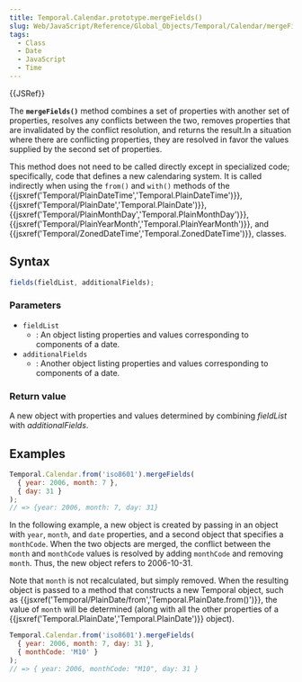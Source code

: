 ```yaml
---
title: Temporal.Calendar.prototype.mergeFields()
slug: Web/JavaScript/Reference/Global_Objects/Temporal/Calendar/mergeFields
tags:
  - Class
  - Date
  - JavaScript
  - Time
---
```

{{JSRef}}

The **`mergeFields()`** method combines a set of properties with another set of
properties, resolves any conflicts between the two, removes properties that are
invalidated by the conflict resolution, and returns the result.In a situation
where there are conflicting properties, they are resolved in favor the values
supplied by the second set of properties.

This method does not need to be called directly except in specialized code;
specifically, code that defines a new calendaring system. It is called
indirectly when using the `from()` and `with()` methods of the
{{jsxref('Temporal/PlainDateTime','Temporal.PlainDateTime')}},
{{jsxref('Temporal/PlainDate','Temporal.PlainDate')}},
{{jsxref('Temporal/PlainMonthDay','Temporal.PlainMonthDay')}},
{{jsxref('Temporal/PlainYearMonth','Temporal.PlainYearMonth')}},
and
{{jsxref('Temporal/ZonedDateTime','Temporal.ZonedDateTime')}},
classes.

## Syntax

```js
fields(fieldList, additionalFields);
```

### Parameters

- `fieldList`
  - : An object listing properties and values corresponding to components of a
    date.
- `additionalFields`
  - : Another object listing properties and values corresponding to components
    of a date.

### Return value

A new object with properties and values determined by combining _fieldList_ with
_additionalFields_.

## Examples

```js
Temporal.Calendar.from('iso8601').mergeFields(
  { year: 2006, month: 7 },
  { day: 31 }
);
// => {year: 2006, month: 7, day: 31}
```

In the following example, a new object is created by passing in an object with
`year`, `month`, and `date` properties, and a second object that specifies a
`monthCode`. When the two objects are merged, the conflict between the `month`
and `monthCode` values is resolved by adding `monthCode` and removing `month`.
Thus, the new object refers to 2006-10-31.

Note that `month` is not recalculated, but simply removed. When the resulting
object is passed to a method that constructs a new Temporal object, such as
{{jsxref('Temporal/PlainDate/from','Temporal.PlainDate.from()')}},
the value of `month` will be determined (along with all the other properties of
a {{jsxref('Temporal.PlainDate','Temporal.PlainDate')}}
object).

```js
Temporal.Calendar.from('iso8601').mergeFields(
  { year: 2006, month: 7, day: 31 },
  { monthCode: 'M10' }
);
// => { year: 2006, monthCode: "M10", day: 31 }
```
